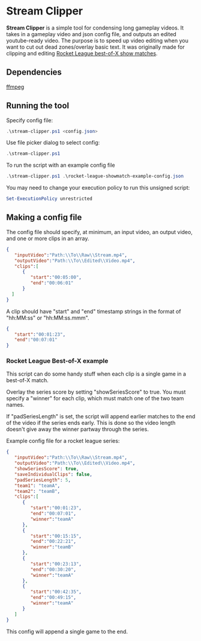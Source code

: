 # Stream Clipper
**Stream Clipper** is a simple tool for condensing long gameplay videos. It takes in a gameplay video and json config file, and outputs an edited youtube-ready video.  The purpose is to speed up video editing when you want to cut out dead zones/overlay basic text.  It was originally made for clipping and editing [Rocket League best-of-X show matches](#Rocket-League-Best-of-X-example).

## Dependencies
[ffmpeg](https://www.ffmpeg.org/download.html)

## Running the tool
Specify config file:
```powershell
.\stream-clipper.ps1 <config.json>
```

Use file picker dialog to select config:
```powershell
.\stream-clipper.ps1
```

To run the script with an example config file
```powershell
.\stream-clipper.ps1 .\rocket-league-showmatch-example-config.json
```

You may need to change your execution policy to run this unsigned script:
```powershell
Set-ExecutionPolicy unrestricted
```

## Making a config file
The config file should specify, at minimum, an input video, an output video, and one or more clips in an array.
```json
{  
   "inputVideo":"Path:\\To\\Raw\\Stream.mp4",
   "outputVideo":"Path:\\To\\Edited\\Video.mp4",
   "clips":[  
      {  
         "start":"00:05:00",
         "end":"00:06:01"
      }
  ]
}
```

A clip should have "start" and "end" timestamp strings in the format of "hh:MM:ss" or "hh:MM:ss.mmm".
```json
{  
   "start":"00:01:23",
   "end":"00:07:01"
}
```

### Rocket League Best-of-X example
This script can do some handy stuff when each clip is a single game in a best-of-X match.

Overlay the series score by setting "showSeriesScore" to true.  You must specify a "winner" for each clip, which must match one of the two team names.

If "padSeriesLength" is set, the script will append earlier matches to the end of the video if the series ends early.  This is done so the video length doesn't give away the winner partway through the series.

Example config file for a rocket league series:
```json
{  
   "inputVideo":"Path:\\To\\Raw\\Stream.mp4",
   "outputVideo":"Path:\\To\\Edited\\Video.mp4",
   "showSeriesScore": true,
   "saveIndividualClips": false,
   "padSeriesLength": 5,
   "team1": "teamA",
   "team2": "teamB",
   "clips":[  
      {  
         "start":"00:01:23",
         "end":"00:07:01",
         "winner":"teamA"
      },
      {  
         "start":"00:15:15",
         "end":"00:22:21",
         "winner":"teamB"
      },
      {  
         "start":"00:23:13",
         "end":"00:30:20",
         "winner":"teamA"
      },
      {  
         "start":"00:42:35",
         "end":"00:49:15",
         "winner":"teamA"
      }
   ]
}
```
This config will append a single game to the end.
